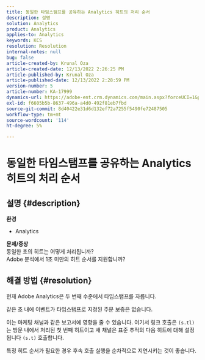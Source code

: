 ```yaml
---
title: 동일한 타임스탬프를 공유하는 Analytics 히트의 처리 순서
description: 설명
solution: Analytics
product: Analytics
applies-to: Analytics
keywords: KCS
resolution: Resolution
internal-notes: null
bug: false
article-created-by: Krunal Oza
article-created-date: 12/13/2022 2:26:25 PM
article-published-by: Krunal Oza
article-published-date: 12/13/2022 2:28:59 PM
version-number: 5
article-number: KA-17999
dynamics-url: https://adobe-ent.crm.dynamics.com/main.aspx?forceUCI=1&pagetype=entityrecord&etn=knowledgearticle&id=c59aec1b-f27a-ed11-81ac-6045bd006b3d
exl-id: f6605b5b-8637-496a-a4d0-492f81eb7fbd
source-git-commit: 8d40422e31d6d132ef72a7255f5490fe72487505
workflow-type: tm+mt
source-wordcount: '114'
ht-degree: 5%

---
```


# 동일한 타임스탬프를 공유하는 Analytics 히트의 처리 순서

## 설명 {#description}

<b>환경</b>
- Analytics



<b>문제/증상</b><br>동일한 초의 히트는 어떻게 처리됩니까?<br>Adobe 분석에서 1초 미만의 히트 순서를 지원합니까?

## 해결 방법 {#resolution}


현재 Adobe Analytics은 두 번째 수준에서 타임스탬프를 자릅니다.

같은 초 내에 이벤트가 타임스탬프로 지정된 주문 보증은 없습니다.

이는 마케팅 채널과 같은 보고서에 영향을 줄 수 있습니다. 여기서 링크 호출은 `(s.tl)` 는 방문 내에서 처리된 첫 번째 히트이고 새 채널은 표준 추적의 다음 히트에 대해 설정됩니다 `(s.t)` 호출합니다.

특정 히트 순서가 필요한 경우 후속 호출 실행을 순차적으로 지연시키는 것이 좋습니다.
